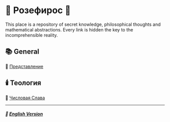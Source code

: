 # 🌹 Розефирос 🌹
This place is a repository of secret knowledge, philosophical thoughts and mathematical abstractions. Every link is hidden the key to the incomprehensible reality.
## 📚 General
🥀 [Представление](introduction-2.md)
## 🕯️ Теология
🧮 [Числовая Слава](numericalglory-2.md)

***

##### 🗽 [English Version](index.md)
